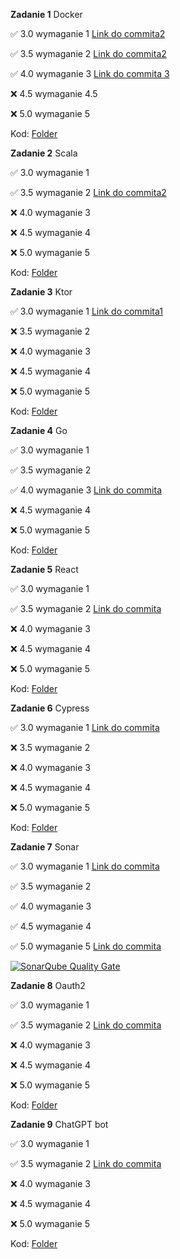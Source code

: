 **Zadanie 1** Docker


:white_check_mark: 3.0 wymaganie 1 [Link do commita2 ](https://github.com/KonradWyka/ebiznes/commit/9cde25489ad0a0f208dd85b67096339d808714a5)

:white_check_mark: 3.5 wymaganie 2 [Link do commita2 ](https://github.com/KonradWyka/ebiznes/commit/ecc6c3d1590bbd1532b7e500e30da5adf94a7450)

:white_check_mark: 4.0 wymaganie 3 [Link do commita 3](https://github.com/KonradWyka/ebiznes/commit/e736762262745cd22f13f5649797dc27048a6739)

:x: 4.5 wymaganie 4.5

:x: 5.0 wymaganie 5

Kod: [Folder](https://github.com/KonradWyka/ebiznes/tree/main/zadanie_1)


**Zadanie 2** Scala


:white_check_mark: 3.0 wymaganie 1 

:white_check_mark: 3.5 wymaganie 2 [Link do commita2 ](https://github.com/KonradWyka/ebiznes/commit/15f7703c6acd3a74e9a230a879fc1a3fa1ab6982)

:x: 4.0 wymaganie 3

:x: 4.5 wymaganie 4

:x: 5.0 wymaganie 5

Kod: [Folder](https://github.com/KonradWyka/ebiznes/tree/main/zadanie2/Zadanie2)

**Zadanie 3** Ktor


:white_check_mark: 3.0 wymaganie 1 [Link do commita1](https://github.com/KonradWyka/ebiznes/commit/4010ea035fbd2443397ba95fe085b754b5426e0b)

:x: 3.5 wymaganie 2 

:x: 4.0 wymaganie 3

:x: 4.5 wymaganie 4

:x: 5.0 wymaganie 5

Kod: [Folder](https://github.com/KonradWyka/ebiznes/tree/main/zadanie_3)


**Zadanie 4** Go


:white_check_mark: 3.0 wymaganie 1 

:white_check_mark: 3.5 wymaganie 2 

:white_check_mark: 4.0 wymaganie 3 [Link do commita](https://github.com/KonradWyka/ebiznes/commit/ff601d149df76cfa4fdfc6b4bf602d371d7b2868)

:x: 4.5 wymaganie 4

:x: 5.0 wymaganie 5

Kod: [Folder](https://github.com/KonradWyka/ebiznes/tree/main/zadanie_4)


**Zadanie 5** React


:white_check_mark: 3.0 wymaganie 1 

:white_check_mark: 3.5 wymaganie 2 [Link do commita](https://github.com/KonradWyka/ebiznes/commit/622940c675f568a0e9c499c4a6e99bf03b987eb1)

:x: 4.0 wymaganie 3

:x: 4.5 wymaganie 4

:x: 5.0 wymaganie 5

Kod: [Folder](https://github.com/KonradWyka/ebiznes/tree/main/zadanie_5)


**Zadanie 6** Cypress


:white_check_mark: 3.0 wymaganie 1 [Link do commita](https://github.com/KonradWyka/ebiznes/commit/f55c07b839db7ce6b8e1092b3ac77608c1b247dc)

:x: 3.5 wymaganie 2 

:x: 4.0 wymaganie 3

:x: 4.5 wymaganie 4

:x: 5.0 wymaganie 5

Kod: [Folder](https://github.com/KonradWyka/ebiznes/tree/main/zadanie_5)

**Zadanie 7** Sonar


:white_check_mark: 3.0 wymaganie 1 [Link do commita ](https://github.com/KonradWyka/ebiznes/pull/1/commits/8ef43f3f4fe908e0d5a328e29564acfdfe339e42)

:white_check_mark: 3.5 wymaganie 2 

:white_check_mark: 4.0 wymaganie 3 

:white_check_mark: 4.5 wymaganie 4 

:white_check_mark: 5.0 wymaganie 5 [Link do commita ](https://github.com/KonradWyka/ebiznes/pull/1/commits/fa8948f6b4b867a6709ea13d6415c870e3c93fd9)


<a href="https://sonarcloud.io/dashboard?id=KonradWyka_ebiznes">
  <img src="https://sonarcloud.io/api/project_badges/measure?project=KonradWyka_ebiznes&metric=alert_status" alt="SonarQube Quality Gate">
</a>

**Zadanie 8** Oauth2


:white_check_mark: 3.0 wymaganie 1

:white_check_mark: 3.5 wymaganie 2  [Link do commita ](https://github.com/KonradWyka/ebiznes/commit/8ec1d3b66ac1e0aabfae562f2c8931e41777832f)

:x: 4.0 wymaganie 3 

:x: 4.5 wymaganie 4 

:x: 5.0 wymaganie 5

Kod: [Folder](https://github.com/KonradWyka/ebiznes/tree/main/zadanie_8)


**Zadanie 9** ChatGPT bot


:white_check_mark: 3.0 wymaganie 1

:white_check_mark: 3.5 wymaganie 2  [Link do commita ](https://github.com/KonradWyka/ebiznes/commit/df80c8366086c03f057a72c95e079afa2a307371)

:x: 4.0 wymaganie 3 

:x: 4.5 wymaganie 4 

:x: 5.0 wymaganie 5

Kod: [Folder](https://github.com/KonradWyka/ebiznes/tree/main/zadanie_9/project)
